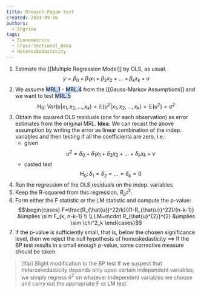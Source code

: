 ```yaml
---
title: Breusch-Pagan test
created: 2024-09-16
authors:
  - Engrima
tags:
  - Econometrics
  - Cross-Sectional_Data
  - Heteroskedasticity
---
```

1. Estimate the [[Multiple Regression Model]] by OLS, as usual. $$y=\beta_0+\beta_1x_1+\beta_2x_2 + \dots + \beta_{k}x_{k} +u$$
2. We assume <mark style="background: #ADCCFFA6;">MRL.1</mark> - <mark style="background: #ADCCFFA6;">MRL.4</mark> from the [[Gauss-Markov Assumptions]] and we want to test <mark style="background: #ADCCFFA6;">MRL.5</mark> $$\mathrm{H}_0{:}\;Var(u|x_1,x_2,...,x_k)=\mathbb{E}(u^2|x_1,x_2,...,x_k)=\mathbb{E}(u^2)=\sigma^2$$
3. Obtain the squared OLS residuals (one for each observation) as error estimates from the original MRL.
   **Idea**: We can recast the above assumption by writing the error as linear combination of the indep. variables and then testing if all the coefficients are zero, i.e.: 
   - given $$u^2=\delta_0+\delta_1x_1+\delta_2x_2+...+\delta_kx_k+\nu $$
   - casted test $$\mathrm H_0\colon\delta_1=\delta_2=...=\delta_k=0$$
4.  Run the regression of the OLS residuals on the indep. variables
5. Keep the R-squared from this regression, $R_{\hat{u}^2}^2$.
6. Form either the F statistic or the LM statistic and compute the p-value:
$$\begin{cases}
F=\frac{R_{\hat{u}}^22/k}{(1-R_{\hat{u}}^22)/(n-k-1)} &\implies \sim F_{k, n-k-1} \\ \\
LM=n\cdot R_{\hat{u}^{2}}^{2} &\implies \sim \chi^2_k
\end{cases}$$
8. If the p-value is sufficiently small, that is, below the chosen significance level, then we reject the null hypothesis of homoskedasticity $\implies$ If the BP test results in a small enough p-value, some corrective measure should be taken.

>[!tip] Slight modification to the BP test
>If we suspect that heteroskedasticity depends only upon certain independent variables, we simply regress $\hat{u}^2$ on whatever independent variables we choose and carry out the appropriate F or LM test.

